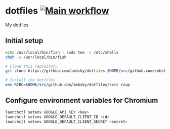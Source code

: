 # dotfiles [![Main workflow](https://github.com/imbsky/dotfiles/workflows/Main%20workflow/badge.svg)](https://github.com/imbsky/dotfiles/actions)

My dotfiles

## Initial setup

```bash
echo /usr/local/bin/fish | sudo tee -a /etc/shells
chsh -s /usr/local/bin/fish
```

```bash
# Clone this repository
git clone https://github.com/imbsky/dotfiles $HOME/src/github.com/imbsky/dotfiles

# Install the dotfiles
env RCRC=$HOME/src/github.com/imbsky/dotfiles/rcrc rcup
```

## Configure environment variables for Chromium

```bash
launchctl setenv GOOGLE_API_KEY <key>
launchctl setenv GOOGLE_DEFAULT_CLIENT_ID <id>
launchctl setenv GOOGLE_DEFAULT_CLIENT_SECRET <secret>
```
